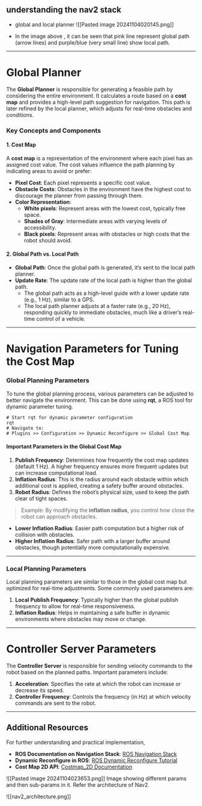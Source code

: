 ## understanding the nav2 stack

- global and local planner
![[Pasted image 20241104020145.png]]

- In the image above , it can be seen that pink line represent global path (arrow lines) and purple/blue (very small line) show local path.

---

# Global Planner

The **Global Planner** is responsible for generating a feasible path by considering the entire environment. It calculates a route based on a **cost map** and provides a high-level path suggestion for navigation. This path is later refined by the local planner, which adjusts for real-time obstacles and conditions.

### Key Concepts and Components

#### 1. Cost Map
A **cost map** is a representation of the environment where each pixel has an assigned cost value. The cost values influence the path planning by indicating areas to avoid or prefer:
   - **Pixel Cost**: Each pixel represents a specific cost value.
   - **Obstacle Costs**: Obstacles in the environment have the highest cost to discourage the planner from passing through them.
   - **Color Representation**: 
     - **White pixels**: Represent areas with the lowest cost, typically free space.
     - **Shades of Gray**: Intermediate areas with varying levels of accessibility.
     - **Black pixels**: Represent areas with obstacles or high costs that the robot should avoid.

#### 2. Global Path vs. Local Path
   - **Global Path**: Once the global path is generated, it’s sent to the local path planner.
   - **Update Rate**: The update rate of the local path is higher than the global path. 
     - The global path acts as a high-level guide with a lower update rate (e.g., 1 Hz), similar to a GPS.
     - The local path planner adjusts at a faster rate (e.g., 20 Hz), responding quickly to immediate obstacles, much like a driver’s real-time control of a vehicle.

---

# Navigation Parameters for Tuning the Cost Map

### Global Planning Parameters

To tune the global planning process, various parameters can be adjusted to better navigate the environment. This can be done using **rqt**, a ROS tool for dynamic parameter tuning.

```shell
# Start rqt for dynamic parameter configuration
rqt
# Navigate to:
# Plugins >> Configuration >> Dynamic Reconfigure >> Global Cost Map
```

#### Important Parameters in the Global Cost Map

1. **Publish Frequency**: Determines how frequently the cost map updates (default 1 Hz). A higher frequency ensures more frequent updates but can increase computational load.
2. **Inflation Radius**: This is the radius around each obstacle within which additional cost is applied, creating a safety buffer around obstacles.
3. **Robot Radius**: Defines the robot’s physical size, used to keep the path clear of tight spaces.

> Example: By modifying the **inflation radius**, you control how close the robot can approach obstacles.
   - **Lower Inflation Radius**: Easier path computation but a higher risk of collision with obstacles.
   - **Higher Inflation Radius**: Safer path with a larger buffer around obstacles, though potentially more computationally expensive.

---

### Local Planning Parameters

Local planning parameters are similar to those in the global cost map but optimized for real-time adjustments. Some commonly used parameters are:
1. **Local Publish Frequency**: Typically higher than the global publish frequency to allow for real-time responsiveness.
2. **Inflation Radius**: Helps in maintaining a safe buffer in dynamic environments where obstacles may move or change.

---

# Controller Server Parameters

The **Controller Server** is responsible for sending velocity commands to the robot based on the planned paths. Important parameters include:

1. **Acceleration**: Specifies the rate at which the robot can increase or decrease its speed.
2. **Controller Frequency**: Controls the frequency (in Hz) at which velocity commands are sent to the robot.

---

## Additional Resources

For further understanding and practical implementation, 
- **ROS Documentation on Navigation Stack**: [ROS Navigation Stack](http://wiki.ros.org/navigation)
- **Dynamic Reconfigure in ROS**: [ROS Dynamic Reconfigure Tutorial](http://wiki.ros.org/dynamic_reconfigure/Tutorials)
- **Cost Map 2D API**: [Costmap_2D Documentation](http://wiki.ros.org/costmap_2d)

![[Pasted image 20241104023653.png]] Image showing different params and then sub-params in it. Refer the architecture of Nav2. 

![[nav2_architecture.png]]